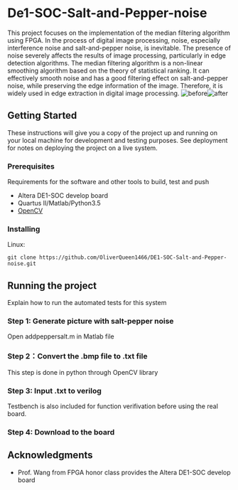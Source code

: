 # De1-SOC-Salt-and-Pepper-noise

This project focuses on the implementation of the median filtering algorithm using
FPGA. In the process of digital image processing, noise, especially interference noise
and salt-and-pepper noise, is inevitable. The presence of noise severely affects the
results of image processing, particularly in edge detection algorithms. The median
filtering algorithm is a non-linear smoothing algorithm based on the theory of
statistical ranking. It can effectively smooth noise and has a good filtering effect on
salt-and-pepper noise, while preserving the edge information of the image. Therefore, it is widely used in edge extraction in digital image processing.
![before](https://github.com/OliverQueen1466/Storage_Image/blob/main/sallt_pepper/before.png)![after](https://github.com/OliverQueen1466/Storage_Image/blob/main/sallt_pepper/afterr.png)
## Getting Started

These instructions will give you a copy of the project up and running on
your local machine for development and testing purposes. See deployment
for notes on deploying the project on a live system.

### Prerequisites

Requirements for the software and other tools to build, test and push 
- Altera DE1-SOC develop board 
- Quartus II/Matlab/Python3.5
- [OpenCV](https://opencv.org/)

### Installing

Linux: 

    git clone https://github.com/OliverQueen1466/DE1-SOC-Salt-and-Pepper-noise.git

## Running the project

Explain how to run the automated tests for this system

### Step 1: Generate picture with salt-pepper noise

Open addpeppersalt.m in Matlab file 


### Step 2：Convert the .bmp file to .txt file

This step is done in python through OpenCV library

### Step 3: Input .txt to verilog

Testbench is also included for function verifivation before using the real board.

### Step 4: Download to the board 



## Acknowledgments

  - Prof. Wang from FPGA honor class provides the Altera DE1-SOC develop board
